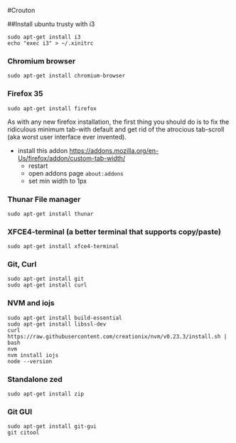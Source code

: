 #Crouton

##Install ubuntu trusty with i3

    sudo apt-get install i3
    echo "exec i3" > ~/.xinitrc

### Chromium browser

    sudo apt-get install chromium-browser

### Firefox 35

    sudo apt-get install firefox
    
As with any new firefox installation, the first thing you should do is to fix the ridiculous minimum tab-with default and get rid of the atrocious tab-scroll (aka worst user interface ever invented).
- install this addon https://addons.mozilla.org/en-Us/firefox/addon/custom-tab-width/
    - restart
    - open addons page ```about:addons```
    - set min width to 1px

### Thunar File manager

    sudo apt-get install thunar

### XFCE4-terminal (a better terminal that supports copy/paste)

    sudo apt-get install xfce4-terminal

### Git, Curl

    sudo apt-get install git
    sudo apt-get install curl

### NVM and iojs

    sudo apt-get install build-essential
    sudo apt-get install libssl-dev
    curl https://raw.githubusercontent.com/creationix/nvm/v0.23.3/install.sh | bash
    nvm
    nvm install iojs
    node --version

### Standalone zed

    sudo apt-get install zip
    

### Git GUI

    sudo apt-get install git-gui
    git citool

